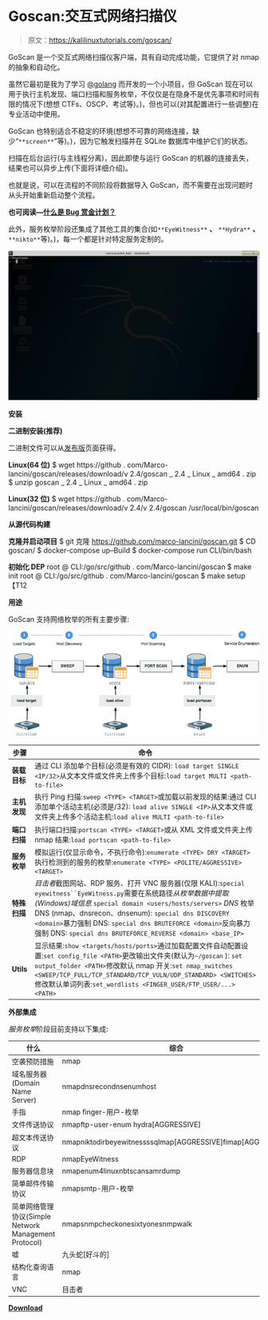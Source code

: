 # Goscan:交互式网络扫描仪

> 原文：<https://kalilinuxtutorials.com/goscan/>

GoScan 是一个交互式网络扫描仪客户端，具有自动完成功能，它提供了对 nmap 的抽象和自动化。

虽然它最初是我为了学习 [@golang](https://twitter.com/golang) 而开发的一个小项目，但 GoScan 现在可以用于执行主机发现、端口扫描和服务枚举，不仅仅是在隐身不是优先事项和时间有限的情况下(想想 CTFs、OSCP、考试等)。)，但也可以(对其配置进行一些调整)在专业活动中使用。

GoScan 也特别适合不稳定的环境(想想不可靠的网络连接，缺少“`**screen**`”等)。)，因为它触发扫描并在 SQLite 数据库中维护它们的状态。

扫描在后台运行(与主线程分离)，因此即使与运行 GoScan 的机器的连接丢失，结果也可以异步上传(下面将详细介绍)。

也就是说，可以在流程的不同阶段将数据导入 GoScan，而不需要在出现问题时从头开始重新启动整个流程。

**也可阅读—[什么是 Bug 赏金计划？](https://kalilinuxtutorials.com/bug-bounty-program-2019/)**

此外，服务枚举阶段还集成了其他工具的集合(如`**EyeWitness**` **、** `**Hydra**` **、** `**nikto**`等)。)，每一个都是针对特定服务定制的。

![](img//14d550fc152958e9f03d25eeeae62843.png)

**安装**

**二进制安装(推荐)**

二进制文件可以从[发布版](https://github.com/marco-lancini/goscan/releases)页面获得。

**Linux(64 位)**
$ wget https://github . com/Marco-lancini/goscan/releases/download/v 2.4/goscan _ 2.4 _ Linux _ amd64 . zip
$ unzip goscan _ 2.4 _ Linux _ amd64 . zip

**Linux(32 位)**
$ wget https://github . com/Marco-lancini/goscan/releases/download/v 2.4/v 2.4/goscan /usr/local/bin/goscan

**从源代码构建**

**克隆并启动项目**
$ git 克隆 https://github.com/marco-lancini/goscan.git
$ CD goscan/
$ docker-compose up–Build
$ docker-compose run CLI/bin/bash

**初始化 DEP**
root @ CLI:/go/src/github . com/Marco-lancini/goscan $ make init
root @ CLI:/go/src/github . com/Marco-lancini/goscan $ make setup【T12

**用途**

GoScan 支持网络枚举的所有主要步骤:

![](img//1656d847dbdd5d6fac5630a5fca99dbc.png)

| 步骤 | 命令 |
| --- | --- |
| **装载目标** | 通过 CLI 添加单个目标(必须是有效的 CIDR): `load target SINGLE <IP/32>`从文本文件或文件夹上传多个目标:`load target MULTI <path-to-file>` |
| **主机发现** | 执行 Ping 扫描:`sweep <TYPE> <TARGET>`或加载以前发现的结果:通过 CLI 添加单个活动主机(必须是/32): `load alive SINGLE <IP>`从文本文件或文件夹上传多个活动主机:`load alive MULTI <path-to-file>` |
| **端口扫描** | 执行端口扫描:`portscan <TYPE> <TARGET>`或从 XML 文件或文件夹上传 nmap 结果:`load portscan <path-to-file>` |
| **服务枚举** | 模拟运行(仅显示命令，不执行命令):`enumerate <TYPE> DRY <TARGET>`执行检测到的服务的枚举:`enumerate <TYPE> <POLITE/AGGRESSIVE> <TARGET>` |
| **特殊扫描** | *目击者*截图网站、RDP 服务、打开 VNC 服务器(仅限 KALI):`special eyewitness``EyeWitness.py`需要在系统路径*从枚举数据中提取(Windows)域信息* `special domain <users/hosts/servers>` *DNS* 枚举 DNS (nmap、dnsrecon、dnsenum): `special dns DISCOVERY <domain>`暴力强制 DNS: `special dns BRUTEFORCE <domain>`反向暴力强制 DNS: `special dns BRUTEFORCE_REVERSE <domain> <base_IP>` |
| **Utils** | 显示结果:`show <targets/hosts/ports>`通过加载配置文件自动配置设置:`set config_file <PATH>`更改输出文件夹(默认为`~/goscan` ): `set output_folder <PATH>`修改默认 nmap 开关:`set nmap_switches <SWEEP/TCP_FULL/TCP_STANDARD/TCP_VULN/UDP_STANDARD> <SWITCHES>`修改默认单词列表:`set_wordlists <FINGER_USER/FTP_USER/...> <PATH>` |

**外部集成**

*服务枚举*阶段目前支持以下集成:

| 什么 | 综合 |
| --- | --- |
| 空袭预防措施 | nmap |
| 域名服务器(Domain Name Server) | nmapdnsrecondnsenumhost |
| 手指 | nmap finger-用户-枚举 |
| 文件传送协议 | nmapftp-user-enum hydra[AGGRESSIVE] |
| 超文本传送协议 | nmapniktodirbeyewitnessssqlmap[AGGRESSIVE]fimap[AGGRESSIVE] |
| RDP | nmapEyeWitness |
| 服务器信息块 | nmapenum4linuxnbtscansamrdump |
| 简单邮件传输协议 | nmapsmtp-用户-枚举 |
| 简单网络管理协议(Simple Network Management Protocol) | nmapsnmpcheckonesixtyonesnmpwalk |
| 嘘 | 九头蛇[好斗的] |
| 结构化查询语言 | nmap |
| VNC | 目击者 |

[**Download**](https://github.com/marco-lancini/goscan)